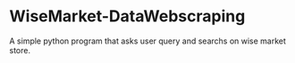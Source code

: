 # WiseMarket-DataWebscraping
A simple python program that asks user query and searchs on wise market store.
